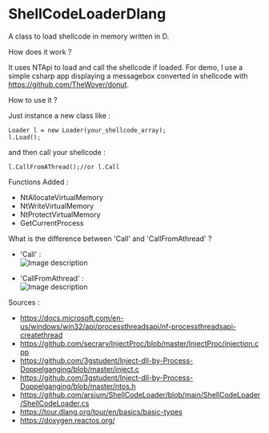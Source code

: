 # ShellCodeLoaderDlang
A class to load shellcode in memory written in D.

How does it work ?

It uses NTApi to load and call the shellcode if loaded. For demo, I use a simple csharp app displaying a messagebox converted in shellcode with https://github.com/TheWover/donut.

How to use it ?

Just instance a new class like :

```
Loader l = new Loader(your_shellcode_array);
l.Load();
```

and then call your shellcode :

```
l.CallFromAThread();//or l.Call
```

Functions Added :

* NtAllocateVirtualMemory
* NtWriteVirtualMemory
* NtProtectVirtualMemory
* GetCurrentProcess

What is the difference between 'Call' and 'CallFromAthread' ?

* 'Call' :<br>
![Image description](https://i.postimg.cc/jSFg9Y3n/Capture-d-cran-91.png)

* 'CallFromAthread' :<br>
![Image description](https://i.postimg.cc/4yfQyWFT/Capture-d-cran-96.png)

Sources : 
* https://docs.microsoft.com/en-us/windows/win32/api/processthreadsapi/nf-processthreadsapi-createthread
* https://github.com/secrary/InjectProc/blob/master/InjectProc/injection.cpp
* https://github.com/3gstudent/Inject-dll-by-Process-Doppelganging/blob/master/inject.c
* https://github.com/3gstudent/Inject-dll-by-Process-Doppelganging/blob/master/ntos.h
* https://github.com/arsium/ShellCodeLoader/blob/main/ShellCodeLoader/ShellCodeLoader.cs
* https://tour.dlang.org/tour/en/basics/basic-types
* https://doxygen.reactos.org/
